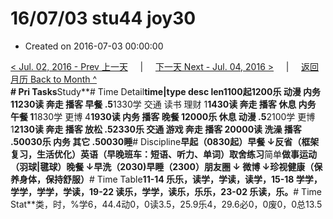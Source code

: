 # 16/07/03 stu44 joy30

* Created on 2016-07-03 00:00:00

[&lt; Jul. 02, 2016 - Prev 上一天](d02.md)     \|     [下一天 Next - Jul. 04, 2016 &gt;](d04.md)     \|     [返回月历 Back to Month ^](index.md)   
**\# Pri Tasks**Study**\# Time Detail**time\|type desc len1100起1200乐 动漫 内务 11230读 奔走 播客 早餐 .5**1330学 交通 读书 理财 1**1430读 奔走 播客 休息 内务 午餐 1**1830学 更博 4**1930读 内务 播客 晚餐 12000乐 休息 动漫 .5**2100学 更博 1**2130读 奔走 播客 放松 .52330乐 交通 游戏 奔走 播客 20000读 洗澡 播客 .50030乐 内务 其它 .50030睡**\# Discipline**早起（0830起）早餐 ↓反省（框架复习，生活优化）英语（早晚班车：短语、听力、单词）**取舍**练习**简单**做事运动（羽球\|毽球）晚餐 ↓早洗（2030\)早睡（2300）朋友圈 ↓ 微博 ↓珍视健康（保养身体，保持舒服）**\# Time Table**11-14 乐乐，读学，学读，读学，15-18 学学，学学，学学，学读，19-22 读乐，学学，读乐，乐乐，23-02 乐读，乐。**\# Time Stat**类，时，%学6，44.4动0，0读3.5，25.9乐4，29.6必0，0废0，0总13.5

